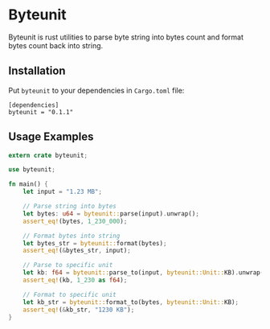Byteunit
============

Byteunit is rust utilities to parse byte string into bytes count and format bytes count back into string.

## Installation

Put `byteunit` to your dependencies in `Cargo.toml` file:

```
[dependencies]
byteunit = "0.1.1"
```

## Usage Examples

```rust
extern crate byteunit;

use byteunit;

fn main() {
    let input = "1.23 MB";

    // Parse string into bytes
    let bytes: u64 = byteunit::parse(input).unwrap();
    assert_eq!(bytes, 1_230_000);

    // Format bytes into string
    let bytes_str = byteunit::format(bytes);
    assert_eq!(&bytes_str, input);

    // Parse to specific unit
    let kb: f64 = byteunit::parse_to(input, byteunit::Unit::KB).unwrap();
    assert_eq!(kb, 1_230 as f64);

    // Format to specific unit
    let kb_str = byteunit::format_to(bytes, byteunit::Unit::KB);
    assert_eq!(&kb_str, "1230 KB");
}
```
